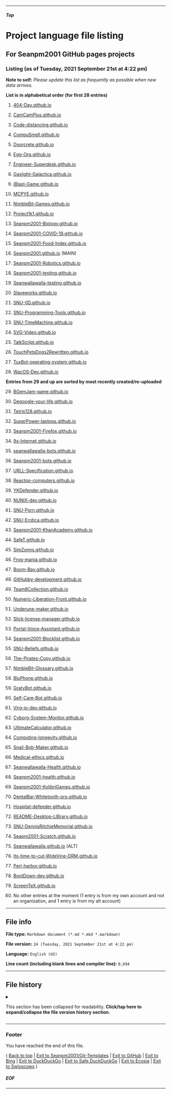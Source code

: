 
***

##### Top

# Project language file listing

## For Seanpm2001 GitHub pages projects

### Listing (as of Tuesday, 2021 September 21st at 4:22 pm)

**Note to self:** _Please update this list as frequently as possible when new data arrives._

**List is in alphabetical order (for first 28 entries)**

1. [404-Day.github.io](/Git-Templates/ProjectLanguageFiles/GitHub-Pages/404-Day.github.io/)

2. [CamCamPlus.github.io](/Git-Templates/ProjectLanguageFiles/GitHub-Pages/CamCamPlus.github.io/)           

3. [Code-distancing.github.io](/Git-Templates/ProjectLanguageFiles/GitHub-Pages/Code-distancing.github.io/)

4. [CompuSmell.github.io](/Git-Templates/ProjectLanguageFiles/GitHub-Pages/CompuSmell.github.io/)

5. [Doorcrete.github.io](/Git-Templates/ProjectLanguageFiles/GitHub-Pages/Doorcrete.github.io/)

6. [Egg-Org.github.io](/Git-Templates/ProjectLanguageFiles/GitHub-Pages/Egg-Org.github.io/)

7. [Engineer-Superdesk.github.io](/Git-Templates/ProjectLanguageFiles/GitHub-Pages/Engineer-Superdesk.github.io/)

8. [Gaslight-Galactica.github.io](/Git-Templates/ProjectLanguageFiles/GitHub-Pages/Gaslight-Galactica.github.io/)

9. [iBlast-Game.github.io](/Git-Templates/ProjectLanguageFiles/GitHub-Pages/iBlast-Game.github.io/)

10. [MCPYE.github.io](/Git-Templates/ProjectLanguageFiles/GitHub-Pages/MCPYE.github.io/)                

11. [NimbleBit-Games.github.io](/Git-Templates/ProjectLanguageFiles/GitHub-Pages/NimbleBit-Games.github.io/)

12. [Project1k1.github.io](/Git-Templates/ProjectLanguageFiles/GitHub-Pages/Project1k1.github.io/)

13. [Seanpm2001-Biology.github.io](/Git-Templates/ProjectLanguageFiles/GitHub-Pages/Seanpm2001-Biology.github.io/)

14. [Seanpm2001-COVID-19.github.io](/Git-Templates/ProjectLanguageFiles/GitHub-Pages/Seanpm2001-COVID-19.github.io/)

15. [Seanpm2001-Food-Index.github.io](/Git-Templates/ProjectLanguageFiles/GitHub-Pages/Seanpm2001-Food-Index.github.io/)

16. [Seanpm2001.github.io](/Git-Templates/ProjectLanguageFiles/GitHub-Pages/Seanpm2001.github.io/) (MAIN)

17. [Seanpm2001-Robotics.github.io](/Git-Templates/ProjectLanguageFiles/GitHub-Pages/Seanpm2001-Robotics.github.io/)

18. [Seanpm2001-testing.github.io](/Git-Templates/ProjectLanguageFiles/GitHub-Pages/Seanpm2001-testing.github.io/)

19. [Seanwallawalla-testing.github.io](/Git-Templates/ProjectLanguageFiles/GitHub-Pages/Seanwallawalla-testing.github.io/)

20. [Slaveworks.github.io](/Git-Templates/ProjectLanguageFiles/GitHub-Pages/Slaveworks.github.io/)

21. [SNU-0D.github.io](/Git-Templates/ProjectLanguageFiles/GitHub-Pages/SNU-0D.github.io/)

22. [SNU-Programming-Tools.github.io](/Git-Templates/ProjectLanguageFiles/GitHub-Pages/SNU-Programming-Tools.github.io/)

23. [SNU-TimeMachine.github.io](/Git-Templates/ProjectLanguageFiles/GitHub-Pages/SNU-TimeMachine.github.io/)

24. [SVG-Video.github.io](/Git-Templates/ProjectLanguageFiles/GitHub-Pages/SVG-Video.github.io/)

25. [TalkScript.github.io](/Git-Templates/ProjectLanguageFiles/GitHub-Pages/TalkScript.github.io/)

26. [TouchPetsDogs2Rewritten.github.io](/Git-Templates/ProjectLanguageFiles/GitHub-Pages/TouchPetsDogs2Rewritten.github.io/)

27. [TuxBot-operating-system.github.io](/Git-Templates/ProjectLanguageFiles/GitHub-Pages/TuxBot-operating-system.github.io/)

28. [WacOS-Dev.github.io](/Git-Templates/ProjectLanguageFiles/GitHub-Pages/WacOS-Dev.github.io/)

**Entries from 29 and up are sorted by most recently created/re-uploaded**

29. [BGemJam-game.github.io](/Git-Templates/ProjectLanguageFiles/GitHub-Pages/BGemJam-game.github.io/)

30. [Degoogle-your-life.github.io](/Git-Templates/ProjectLanguageFiles/GitHub-Pages/Degoogle-your-life.github.io/)

31. [Tetris128.github.io](/Git-Templates/ProjectLanguageFiles/GitHub-Pages/Tetris128.github.io/)

32. [SuperPower-laptops.github.io](/Git-Templates/ProjectLanguageFiles/GitHub-Pages/SuperPower-laptops.github.io/)

33. [Seanpm2001-Firefox.github.io](/Git-Templates/ProjectLanguageFiles/GitHub-Pages/Seanpm2001-Firefox.github.io/)

34. [9x-Internet.github.io](/Git-Templates/ProjectLanguageFiles/GitHub-Pages/9x-Internet.github.io/)

35. [seanwallawalla-bots.github.io](/Git-Templates/ProjectLanguageFiles/GitHub-Pages/seanwallawalla-bots.github.io/)

36. [Seanpm2001-bots.github.io](/Git-Templates/ProjectLanguageFiles/GitHub-Pages/Seanpm2001-bots.github.io/)

37. [URLL-Specification.github.io](/Git-Templates/ProjectLanguageFiles/GitHub-Pages/URLL-Specification.github.io/)

38. [Reactop-computers.github.io](/Git-Templates/ProjectLanguageFiles/GitHub-Pages/Reactop-computers.github.io/)

39. [YKDefender.github.io](/Git-Templates/ProjectLanguageFiles/GitHub-Pages/YKDefender.github.io/)

40. [NUNIX-dev.github.io](/Git-Templates/ProjectLanguageFiles/GitHub-Pages/NUNIX-dev.github.io/)

41. [SNU-Porn.github.io](/Git-Templates/ProjectLanguageFiles/GitHub-Pages/SNU-Porn.github.io/)

42. [SNU-Erotica.github.io](/Git-Templates/ProjectLanguageFiles/GitHub-Pages/SNU-Erotica.github.io/)

43. [Seanpm2001-KhanAcademy.github.io](/Git-Templates/ProjectLanguageFiles/GitHub-Pages/Seanpm2001-KhanAcademy.github.io/)

44. [SafeT.github.io](/Git-Templates/ProjectLanguageFiles/GitHub-Pages/SafeT.github.io/)

45. [SimZonns.github.io](/Git-Templates/ProjectLanguageFiles/GitHub-Pages/SimZonns.github.io/)

46. [Frog-mania.github.io](/Git-Templates/ProjectLanguageFiles/GitHub-Pages/Frog-mania.github.io/)

47. [Boom-Bay.github.io](/Git-Templates/ProjectLanguageFiles/GitHub-Pages/Boom-Bay.github.io/)

48. [GitHubby-development.github.io](/Git-Templates/ProjectLanguageFiles/GitHub-Pages/GitHubby-development.github.io/)

49. [Team8Collection.github.io](/Git-Templates/ProjectLanguageFiles/GitHub-Pages/Team8Collection.github.io/)

50. [Numeric-Liberation-Front.github.io](/Git-Templates/ProjectLanguageFiles/GitHub-Pages/Numeric-Liberation-Front.github.io/)

51. [Underune-maker.github.io](/Git-Templates/ProjectLanguageFiles/GitHub-Pages/Underune-maker.github.io/)

52. [Slick-license-manager.github.io](/Git-Templates/ProjectLanguageFiles/GitHub-Pages/Slick-license-manager.github.io/)

53. [Portal-Voice-Assistant.github.io](/Git-Templates/ProjectLanguageFiles/GitHub-Pages/Portal-Voice-Assistant.github.io/)

54. [Seanpm2001-Blocklist.github.io](/Git-Templates/ProjectLanguageFiles/GitHub-Pages/Seanpm2001-Blocklist.github.io/)

55. [SNU-Beliefs.github.io](/Git-Templates/ProjectLanguageFiles/GitHub-Pages/SNU-Beliefs.github.io/)

56. [The-Pirates-Copy.github.io](/Git-Templates/ProjectLanguageFiles/GitHub-Pages/The-Pirates-Copy.github.io/)

57. [NimbleBit-Glossary.github.io](/Git-Templates/ProjectLanguageFiles/GitHub-Pages/NimbleBit-Glossary.github.io/)

58. [BluPhone.github.io](/Git-Templates/ProjectLanguageFiles/GitHub-Pages/BluPhone.github.io/)

59. [GratyBot.github.io](/Git-Templates/ProjectLanguageFiles/GitHub-Pages/GratyBot.github.io/)

60. [Self-Care-Bot.github.io](/Git-Templates/ProjectLanguageFiles/GitHub-Pages/Self-Care-Bot.github.io/)

61. [Virg-io-dev.github.io](/Git-Templates/ProjectLanguageFiles/GitHub-Pages/Virg-io-dev.github.io/)

62. [Cyborg-System-Monitor.github.io](/Git-Templates/ProjectLanguageFiles/GitHub-Pages/Cyborg-System-Monitor.github.io/)

63. [UltimateCalculator.github.io](/Git-Templates/ProjectLanguageFiles/GitHub-Pages/UltimateCalculator.github.io/)

64. [Computing-longevity.github.io](/Git-Templates/ProjectLanguageFiles/GitHub-Pages/Computing-longevity.github.io/)

65. [Snail-Bob-Maker.github.io](/Git-Templates/ProjectLanguageFiles/GitHub-Pages/Snail-Bob-Maker.github.io/)

66. [Medical-ethics.github.io](/Git-Templates/ProjectLanguageFiles/GitHub-Pages/Medical-ethics.github.io/)

67. [Seanwallawalla-Health.github.io](/Git-Templates/ProjectLanguageFiles/GitHub-Pages/Seanwallawalla-health.github.io/)

68. [Seanpm2001-health.github.io](/Git-Templates/ProjectLanguageFiles/GitHub-Pages/Seanpm2001-health.github.io/)

69. [Seanpm2001-KolibriGames.github.io](/Git-Templates/ProjectLanguageFiles/GitHub-Pages/Seanpm2001-KolibriGames.github.io/)

70. [DentalBar-Whitetooth-pro.github.io](/Git-Templates/ProjectLanguageFiles/GitHub-Pages/DentalBar-Whitetooth-pro.github.io/)

71. [Hospital-defender.github.io](/Git-Templates/ProjectLanguageFiles/GitHub-Pages/Hospital-defender.github.io/)

72. [README-Desktop-LIBrary.github.io](/Git-Templates/ProjectLanguageFiles/GitHub-Pages/README-Desktop-LIBrary.github.io/)

73. [SNU-DennisRitchieMemorial.github.io](/Git-Templates/ProjectLanguageFiles/GitHub-Pages/SNU-DennisRitchieMemorial.github.io/)

74. [Seapm2001-Scratch.github.io](/Git-Templates/ProjectLanguageFiles/GitHub-Pages/Seanpm2001-Scratch.github.io/)

75. [Seanwallawalla.github.io](/Git-Templates/ProjectLanguageFiles/GitHub-Pages/Seanwallawalla.github.io/) (ALT)

76. [Its-time-to-cut-WideVine-DRM.github.io](/Git-Templates/ProjectLanguageFiles/GitHub-Pages/Its-time-to-cut-WideVine-DRM.github.io/)

77. [Perl-harbor.github.io](/Git-Templates/ProjectLanguageFiles/GitHub-Pages/Perl-harbor.github.io/)

78. [BootDown-dev.github.io](/Git-Templates/ProjectLanguageFiles/GitHub-Pages/BootDown-dev.github.io/)

79. [ScreenTeX.github.io](/Git-Templates/ProjectLanguageFiles/GitHub-Pages/ScreenTeX.github.io/)

80. No other entries at the moment (1 entry is from my own account and not an organization, and 1 entry is from my alt account)

***

## File info

**File type:** `Markdown document (*.md *.mkd *.markdown)`

**File version:** `24 (Tuesday, 2021 September 21st at 4:22 pm)`

**Language:** `English (US)`

**Line count (including blank lines and compiler line):** `0,694`

***

## File history

<details>
  <summary><p>This section has been collapsed for readability. <b>Click/tap here to expand/collapse the file version history section.</b></p></summary>

**Version 1 (Friday, July 9th 2021 at 8:50 pm)**

> Changes:

> * Started the file

> * Added the title section

> * Added the listing section with the first 28 entries

> * No other changes in version 1

**Version 2 (Saturday, July 10th 2021 at 3:52 pm)**

> Changes:

> * Updated the listing section, with 3 new entries

> * Added the file info section

> * Added the file history section

> * Added the footer section

> * No other changes in version 2

**Version 3 (Saturday, July 10th 2021 at 6:20 pm)**

> * Changes:

> * Added 2 new entries

> * Updated the file info section

> * Updated the file history section

> * No other changes in version 3

**Version 4 (Saturday, July 10th 2021 at 8:38 pm)**

> * Changes:

> * Added 3 new entries

> * Updated the file info section

> * Updated the file history section

> * No other changes in version 4

**Version 5 (Tuesday, July 13th 2021 at 9:00 pm)**

> * Changes:

> * Added 2 new entries

> * Updated the file info section

> * Updated the file history section

> * No other changes in version 5

**Version 6 (Thursday, July 15th 2021 at 5:28 pm)**

> * Changes:

> * Added 5 new entries, as I forgot to update this file yesterday

> * Updated the file info section

> * Updated the file history section

> * No other changes in version 6

**Version 7 (Tuesday, July 20th 2021 at 6:55 pm)**

> * Changes:

> * Added 4 new entries

> * Updated the file info section

> * Updated the file history section

> * No other changes in version 7

**Version 8 (Tuesday, July 20th 2021 at 8:34 pm)**

> * Changes:

> * Added 1 new entry, as I decided to do 1 more tonight.

> * Updated the file info section

> * Updated the file history section

> * No other changes in version 8

**Version 9 (Saturday, July 24th 2021 at 9:14 pm)**

> * Changes:

> * Added 1 new entry

> * Updated the file info section

> * Updated the file history section

> * No other changes in version 9

**Version 10 (Sunday, July 25th 2021 at 9:11 pm)**

> * Changes:

> * Added 1 new entry

> * Updated the file info section

> * Updated the file history section

> * No other changes in version 10

**Version 11 (Saturday, July 31st 2021 at 6:21 pm)**

> * Changes:

> * Added 2 new entries

> * Updated the file info section

> * Updated the file history section

> * No other changes in version 11

**Version 12 (Friday, August 6th 2021 at 6:40 pm)**

> * Changes:

> * Added 2 new entries

> * Updated the file info section

> * Updated the file history section

> * No other changes in version 12

**Version 13 (Wednesday, August 11th 2021 at 4:50 pm)**

> * Changes:

> * Added 4 new entries

> * Updated the file info section

> * Updated the file history section

> * Updated the footer

> * No other changes in version 13

**Version 14 (2021, Saturday September 4th at 10:50 pm)**

> * Changes:

> * Added 7 new entries

> * Updated the file info section

> * Updated the file history section

> * Updated the footer, adding support for the Swisscows search engine

> * No other changes in version 14

**Version 15 (2021, Tuesday September 7th at 4:49 pm)**

> * Changes:

> * Added 3 new entries

> * Updated the file info section

> * Updated the file history section

> * No other changes in version 15

**Version 16 (2021, Tuesday September 7th at 5:09 pm)**

> * Changes:

> * Fixed a link error for entries 54 to 68

> * Updated the file info section

> * Updated the file history section

> * Updated the footer to add support for safe.duckduckgo.com

> * No other changes in version 16

**Version 17 (2021, Tuesday September 7th at 5:13 pm)**

> * Changes:

> * Fixed 1 link, bad capitalization fixed

> * No other changes in version 17

**Version 18 (2021, Tuesday September 7th at 7:57 pm)**

> * Changes:

> * Added 1 new entry, I am really in a website writing mood today

> * Updated the file info section

> * Updated the file history section

> * No other changes in version 18

**Version 19 (2021, Wednesday Septemnber 8th at 7:53 pm)**

> * Changes:

> * Added 3 new entries, I was really in a website writing mood today

> * Updated the file info section

> * Updated the file history section

> * No other changes in version 19

**Version 20 (2021, Thursday September 9th at 9:27 pm)**

> * Changes:

> * Added 1 new entry

> * Updated the file info section

> * Updated the file history section

> * No other changes in version 20

**Version 21 (2021, Friday Septemnber 10th at 6:21 pm)**

> * Changes:

> * Added 1 new entry

> * Updated the file info section

> * Updated the file history section

> * No other changes in version 21

**Version 22 (2021 Saturday September 11th at 3:45 pm)**

> * Changes:

> * Added 1 new entry

> * Updated the file info section

> * Updated the file history section

> * No other changes in version 22

**Version 23 (2021, Sunday September 12th at 4:20 pm)**

> * Changes:

> * Added 2 new entries

> * Updated the file info section

> * Updated the file history section

> * No other changes in version 23

**Version 24 (2021, Tuesday, September 21st at 4:22 pm)**

> * Changes:

> * Added 2 new entries

> * Updated the file info section

> * Updated the file history section

> * No other changes in version 24

**Version 25 (Coming soon)**

> * Changes:

> * Coming soon!

> * No other changes in version 25

**Version 26 (Coming soon)**

> * Changes:

> * Coming soon!

> * No other changes in version 26

**Version 27 (Coming soon)**

> * Changes:

> * Coming soon!

> * No other changes in version 27

**Version 28 (Coming soon)**

> * Changes:

> * Coming soon!

> * No other changes in version 28

**Version 29 (Coming soon)**

> * Changes:

> * Coming soon!

> * No other changes in version 29

**Version 30 (Coming soon)**

> * Changes:

> * Coming soon!

> * No other changes in version 30

**Version 31 (Coming soon)**

> * Changes:

> * Coming soon!

> * No other changes in version 31

**Version 32 (Coming soon)**

> * Changes:

> * Coming soon!

> * No other changes in version 32

**Version 33 (Coming soon)**

> * Changes:

> * Coming soon!

> * No other changes in version 33

**Version 34 (Coming soon)**

> * Changes:

> * Coming soon!

> * No other changes in version 34

**Version 35 (Coming soon)**

> * Changes:

> * Coming soon!

> * No other changes in version 35

**Version 36 (Coming soon)**

> * Changes:

> * Coming soon!

> * No other changes in version 36

**Version 37 (Coming soon)**

> * Changes:

> * Coming soon!

> * No other changes in version 37

**Version 38 (Coming soon)**

> * Changes:

> * Coming soon!

> * No other changes in version 38

**Version 39 (Coming soon)**

> * Changes:

> * Coming soon!

> * No other changes in version 39

**Version 40 (Coming soon)**

> * Changes:

> * Coming soon!

> * No other changes in version 40

**Version 41 (Coming soon)**

> * Changes:

> * Coming soon!

> * No other changes in version 41

**Version 42 (Coming soon)**

> * Changes:

> * Coming soon!

> * No other changes in version 42

**Version 43 (Coming soon)**

> * Changes:

> * Coming soon!

> * No other changes in version 43

**Version 44 (Coming soon)**

> * Changes:

> * Coming soon!

> * No other changes in version 44

**Version 45 (Coming soon)**

> * Changes:

> * Coming soon!

> * No other changes in version 45

**Version 46 (Coming soon)**

> * Changes:

> * Coming soon!

> * No other changes in version 46

**Version 47 (Coming soon)**

> * Changes:

> * Coming soon!

> * No other changes in version 47

**Version 48 (Coming soon)**

> * Changes:

> * Coming soon!

> * No other changes in version 48

</details>

***

### Footer

You have reached the end of this file.

( [Back to top](#Top) | [Exit to Seanpm2001/Git-Templates](https://github.com/seanpm2001/Git-Templates/) | [Exit to GitHub](https://github.com) | [Exit to Bing](https://www.bing.com/) | [Exit to DuckDuckGo](https://duckduckgo.com/) | [Exit to Safe.DuckDuckGo](https://safe.duckduckgo.com/) | [Exit to Ecosia](https://www.ecosia.org/) | [Exit to Swisscows](https://www.swisscows.com/) )

##### EOF

***
